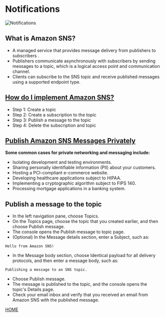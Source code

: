# **Notifications**

![Notifications](https://d1.awsstatic.com/diagrams/Product-page-diagram-Amazon-SNS_event-driven-SNS-compute%402X_.4b9c0a75aa40bda9cdb12f0176930a12da2872bf.png)

## **What is Amazon SNS?**

- A managed service that provides message delivery from publishers to subscribers .
- Publishers communicate asynchronously with subscribers by sending messages to a topic, which is a logical access point and communication channel.
- Clients can subscribe to the SNS topic and receive published messages using a supported endpoint type.

## **[How do I implement Amazon SNS?](https://docs.aws.amazon.com/sns/latest/dg/sns-getting-started.html)**

- Step 1: Create a topic
- Step 2: Create a subscription to the topic
- Step 3: Publish a message to the topic
- Step 4: Delete the subscription and topic

## **[Publish Amazon SNS Messages Privately](https://aws.amazon.com/getting-started/hands-on/publish-sns-message-privately-vpc-ec2-cloudformation-lambda/)**

**Some common cases for private networking and messaging include:**

- Isolating development and testing environments.
- Sharing personally identifiable information (PII) about your customers.
- Hosting a PCI-compliant e-commerce website.
- Developing healthcare applications subject to HIPAA.
- Implementing a cryptographic algorithm subject to FIPS 140.
- Processing mortgage applications in a banking system.

## **Publish a message to the topic**

- In the left navigation pane, choose Topics.
- On the Topics page, choose the topic that you created earlier, and then choose Publish message.
- The console opens the Publish message to topic page.
- (Optional) In the Message details section, enter a Subject, such as:

```
Hello from Amazon SNS!
```

- In the Message body section, choose Identical payload for all delivery protocols, and then enter a message body, such as:

```
Publishing a message to an SNS topic.
```

- Choose Publish message.
- The message is published to the topic, and the console opens the topic's Details page.
- Check your email inbox and verify that you received an email from Amazon SNS with the published message.

[HOME](https://malkhaleel88.github.io/reading-notes)